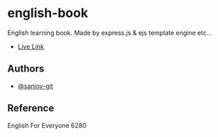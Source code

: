 # english-book
English learning book. Made by express.js &amp; ejs template engine etc...
- [Live Link](https://learn.predictuse.com/)

## Authors
- [@sanjoy-git](https://github.com/sanjoy-git)

## Reference
English For Everyone 6280



